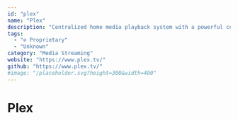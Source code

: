 ```yaml
---
id: "plex"
name: "Plex"
description: "Centralized home media playback system with a powerful central server."
tags:
  - "⊘ Proprietary"
  - "Unknown"
category: "Media Streaming"
website: "https://www.plex.tv/"
github: "https://www.plex.tv/"
#image: "/placeholder.svg?height=300&width=400"
---
```


# Plex
